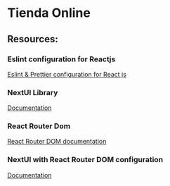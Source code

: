 # Tienda Online

## Resources:

### Eslint configuration for Reactjs

[Eslint & Prettier configuration for React js](https://www.youtube.com/watch?v=3BHXuZvI4FI&t=1350s)

### NextUI Library

[Documentation](https://nextui.org/)

### React Router Dom

[React Router DOM documentation](https://reactrouter.com/en/main/start/tutorial)

### NextUI with React Router DOM configuration

[Documentation](https://nextui.org/docs/guide/routing#react-router)
